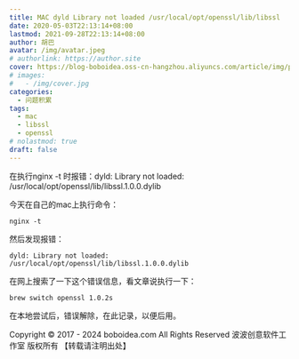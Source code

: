 ```yaml
---
title: MAC dyld Library not loaded /usr/local/opt/openssl/lib/libssl
date: 2020-05-03T22:13:14+08:00
lastmod: 2021-09-28T22:13:14+08:00
author: 胡巴
avatar: /img/avatar.jpeg
# authorlink: https://author.site
cover: https://blog-boboidea.oss-cn-hangzhou.aliyuncs.com/article/img/posts/MAC dyld Library not loaded.jpg
# images:
#   - /img/cover.jpg
categories:
  - 问题积累
tags:
  - mac
  - libssl
  - openssl
# nolastmod: true
draft: false
---
```


在执行nginx -t 时报错：dyld: Library not loaded: /usr/local/opt/openssl/lib/libssl.1.0.0.dylib

<!--more-->

今天在自己的mac上执行命令：
```
nginx -t
```
然后发现报错：
```
dyld: Library not loaded: /usr/local/opt/openssl/lib/libssl.1.0.0.dylib
```
在网上搜索了一下这个错误信息，看文章说执行一下：
```
brew switch openssl 1.0.2s
```
在本地尝试后，错误解除，在此记录，以便后用。

<!--declare-declare-->

Copyright &copy; 2017 - 2024 boboidea.com All Rights Reserved 波波创意软件工作室 版权所有 【转载请注明出处】
